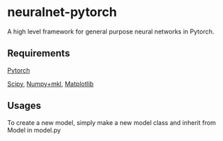 # neuralnet-pytorch
A high level framework for general purpose neural networks in Pytorch.

## Requirements

[Pytorch](http://deeplearning.net/software/theano/)

[Scipy](https://www.scipy.org/install.html), [Numpy+mkl](http://www.lfd.uci.edu/~gohlke/pythonlibs/#numpy), [Matplotlib](https://matplotlib.org/)

## Usages
To create a new model, simply make a new model class and inherit from Model in model.py
